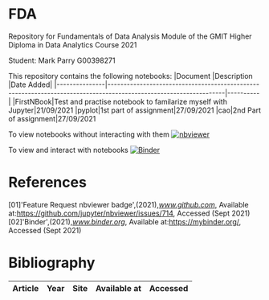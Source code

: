 # FDA
Repository for Fundamentals of Data Analysis Module of the GMIT Higher Diploma in Data Analytics Course 2021

Student: Mark Parry G00398271

This repository contains the following notebooks:
|Document       |Description                                                                                                       |Date Added|
|---------------|------------------------------------------------------------------------------------------------------------------|----------|
|FirstNBook|Test and practise notebook to familarize myself with Jupyter|21/09/2021
|pyplot|1st part of assignment|27/09/2021
|cao|2nd Part of assignment|27/09/2021

To view notebooks without interacting with them
[![nbviewer](https://raw.githubusercontent.com/jupyter/design/master/logos/Badges/nbviewer_badge.svg)](https://nbviewer.jupyter.org/...)

To view and interact with notebooks
[![Binder](https://mybinder.org/badge_logo.svg)](https://mybinder.org/v2/gh/MarkJParry/FDA/HEAD)

# References
[01]'Feature Request nbviewer badge',(2021),*www.github.com*,
Available at:https://github.com/jupyter/nbviewer/issues/714, Accessed (Sept 2021)
[02]'Binder',(2021),*www.binder.org*,
Available at:https://mybinder.org/, Accessed (Sept 2021)


# **Bibliography**

|Article|Year|Site|Available at|Accessed|
|-------|----|----|------------|--------|
